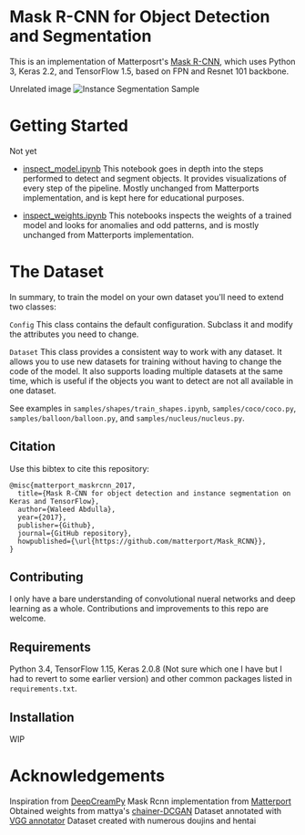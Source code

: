 # Mask R-CNN for Object Detection and Segmentation

This is an implementation of Matterposrt's [Mask R-CNN](https://arxiv.org/abs/1703.06870), which uses Python 3, Keras 2.2, and TensorFlow 1.5, based on FPN and Resnet 101 backbone.

Unrelated image
![Instance Segmentation Sample](assets/street.png)

# Getting Started
Not yet

* [inspect_model.ipynb](samples/coco/inspect_model.ipynb) This notebook goes in depth into the steps performed to detect and segment objects. It provides visualizations of every step of the pipeline. Mostly unchanged from Matterports implementation, and is kept here for educational purposes.

* [inspect_weights.ipynb](samples/coco/inspect_weights.ipynb)
This notebooks inspects the weights of a trained model and looks for anomalies and odd patterns, and is mostly unchanged from Matterports implementation.


# The Dataset

In summary, to train the model on your own dataset you'll need to extend two classes:

```Config```
This class contains the default configuration. Subclass it and modify the attributes you need to change.

```Dataset```
This class provides a consistent way to work with any dataset. 
It allows you to use new datasets for training without having to change 
the code of the model. It also supports loading multiple datasets at the
same time, which is useful if the objects you want to detect are not 
all available in one dataset. 

See examples in `samples/shapes/train_shapes.ipynb`, `samples/coco/coco.py`, `samples/balloon/balloon.py`, and `samples/nucleus/nucleus.py`.

## Citation
Use this bibtex to cite this repository:
```
@misc{matterport_maskrcnn_2017,
  title={Mask R-CNN for object detection and instance segmentation on Keras and TensorFlow},
  author={Waleed Abdulla},
  year={2017},
  publisher={Github},
  journal={GitHub repository},
  howpublished={\url{https://github.com/matterport/Mask_RCNN}},
}
```

## Contributing
I only have a bare understanding of convolutional nueral networks and deep learning as a whole. Contributions and improvements to this repo are welcome.

## Requirements
Python 3.4, TensorFlow 1.15, Keras 2.0.8 (Not sure which one I have but I had to revert to some earlier version) and other common packages listed in `requirements.txt`.


## Installation
WIP

# Acknowledgements
Inspiration from [DeepCreamPy](https://github.com/deeppomf/DeepCreamPy)
Mask Rcnn implementation from [Matterport](https://github.com/matterport/Mask_RCNN)
Obtained weights from mattya's [chainer-DCGAN]( https://github.com/mattya/chainer-DCGAN)
Dataset annotated with [VGG annotator](http://www.robots.ox.ac.uk/~vgg/software/via/via.html)
Dataset created with numerous doujins and hentai
